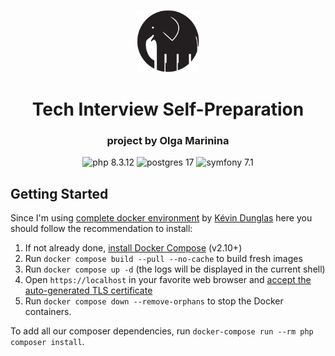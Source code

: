 <p align="center">
    <img src="public/web/img/logo.png"
        width=100
        height=100
        alt="interview preparation"
    >
    <h1 align="center">Tech Interview Self-Preparation</h1>
    <h3 align="center">project by Olga Marinina</h3>

<p align="center">
<img src="https://img.shields.io/badge/PHP-%5E8.3.12-blue" alt="php 8.3.12">
<img src="https://img.shields.io/badge/PostgreSQL-17--alpine-blue" alt="postgres 17">
<img src="https://img.shields.io/badge/Symfony-%5E7.1-lightgrey" alt="symfony 7.1">

[//]: # (<img src="https://img.shields.io/badge/sphinx-latest-blue">)
[//]: # (<img src="https://img.shields.io/badge/phpunit-~9.5.0-blue">)
[//]: # (<img src="https://img.shields.io/badge/redis-5-red">)
</p>

## Getting Started

Since I'm using [complete docker environment](https://github.com/dunglas/symfony-docker) by [Kévin Dunglas](https://dunglas.fr) here you should follow the recommendation to install:

1. If not already done, [install Docker Compose](https://docs.docker.com/compose/install/) (v2.10+)
2. Run `docker compose build --pull --no-cache` to build fresh images
3. Run `docker compose up -d` (the logs will be displayed in the current shell)
4. Open `https://localhost` in your favorite web browser and [accept the auto-generated TLS certificate](https://stackoverflow.com/a/15076602/1352334)
5. Run `docker compose down --remove-orphans` to stop the Docker containers.

To add all our composer dependencies, run `docker-compose run --rm php composer install`.
